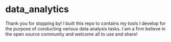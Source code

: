 # data_analytics
Thank you for stopping by! I built this repo to contains my tools I develop for the purpose of conducting various data analysis tasks. I am a firm believe in the open source community and welcome all to use and share!
